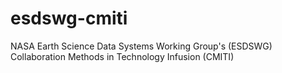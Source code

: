 # esdswg-cmiti
NASA Earth Science Data Systems Working Group's (ESDSWG) Collaboration Methods in Technology Infusion (CMITI)
